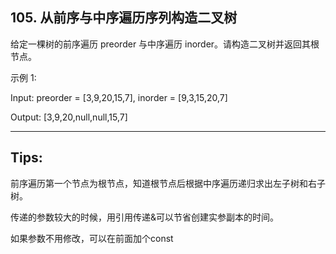 ## 105. 从前序与中序遍历序列构造二叉树

给定一棵树的前序遍历 preorder 与中序遍历  inorder。请构造二叉树并返回其根节点。

示例 1:

Input: preorder = [3,9,20,15,7], inorder = [9,3,15,20,7]

Output: [3,9,20,null,null,15,7]

-------
## Tips:
前序遍历第一个节点为根节点，知道根节点后根据中序遍历递归求出左子树和右子树。

传递的参数较大的时候，用引用传递&可以节省创建实参副本的时间。

如果参数不用修改，可以在前面加个const
